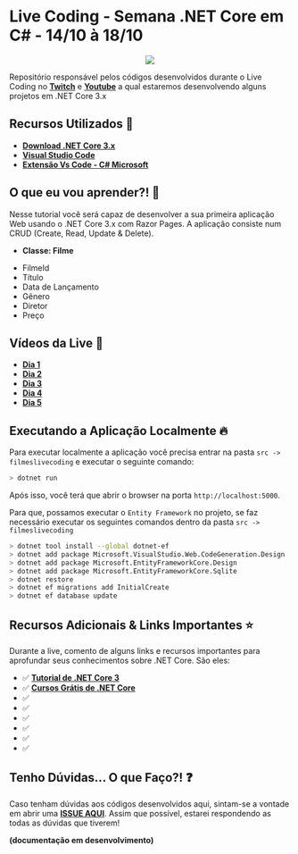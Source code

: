 # Live Coding - Semana .NET Core em C# - 14/10 à 18/10

<p align="center">
    <img src="https://i.postimg.cc/JhMc1Thw/net-core.png" />
</p>

Repositório responsável pelos códigos desenvolvidos durante o Live Coding no **[Twitch]()** e **[Youtube]()** a qual estaremos desenvolvendo alguns projetos em .NET Core 3.x

## Recursos Utilizados 🚀

* **[Download .NET Core 3.x](https://dotnet.microsoft.com/download/thank-you/dotnet-sdk-3.0.100-windows-x64-installer?WT.mc_id=cruddotnetcore-github-gllemos)** 
* **[Visual Studio Code](https://code.visualstudio.com/?WT.mc_id=cruddotnetcore-github-gllemos)** 
* **[Extensão Vs Code - C# Microsoft](https://marketplace.visualstudio.com/items?itemName=ms-vscode.csharp&WT.mc_id=cruddotnetcore-github-gllemos)** 

## O que eu vou aprender?! 📘

Nesse tutorial você será capaz de desenvolver a sua primeira aplicação Web usando o .NET Core 3.x com Razor Pages. A aplicação consiste num CRUD (Create, Read, Update & Delete).

* **Classe: Filme**

- FilmeId
- Título
- Data de Lançamento
- Gênero
- Diretor
- Preço

## Vídeos da Live 🎥

* **[Dia 1](https://youtu.be/j4IJQdLxGuM)**
* **[Dia 2]()**
* **[Dia 3]()**
* **[Dia 4]()**
* **[Dia 5]()**

## Executando a Aplicação Localmente 🔥

Para executar localmente a aplicação você precisa entrar na pasta `src -> filmeslivecoding` e executar o seguinte comando:

```bash
> dotnet run
```

Após isso, você terá que abrir o browser na porta `http://localhost:5000`.

Para que, possamos executar o `Entity Framework` no projeto, se faz necessário executar os seguintes comandos dentro da pasta `src -> filmeslivecoding`

```bash
> dotnet tool install --global dotnet-ef
> dotnet add package Microsoft.VisualStudio.Web.CodeGeneration.Design
> dotnet add package Microsoft.EntityFrameworkCore.Design
> dotnet add package Microsoft.EntityFrameworkCore.Sqlite
> dotnet restore
> dotnet ef migrations add InitialCreate
> dotnet ef database update
```

## Recursos Adicionais & Links Importantes  ⭐️

Durante a live, comento de alguns links e recursos importantes para aprofundar seus conhecimentos sobre .NET Core. São eles:

- ✅ **[Tutorial de .NET Core 3](https://docs.microsoft.com/pt-br/aspnet/core/tutorials/razor-pages/?view=aspnetcore-3.0&WT.mc_id=cruddotnetcore-github-gllemos)**
- ✅ **[Cursos Grátis de .NET Core](https://docs.microsoft.com/pt-br/learn/browse/?roles=developer&term=core&WT.mc_id=cruddotnetcore-github-gllemos)**
- ✅ **[]()**
- ✅ **[]()**
- ✅ **[]()**
- ✅ **[]()**
- ✅ **[]()**
- ✅ **[]()**

## Tenho Dúvidas... O que Faço?! ❓

Caso tenham dúvidas aos códigos desenvolvidos aqui, sintam-se a vontade em abrir uma **[ISSUE AQUI](https://github.com/glaucia86/live-dotnetcore/issues)**. Assim que possível, estarei respondendo as todas as dúvidas que tiverem!

**(documentação em desenvolvimento)**